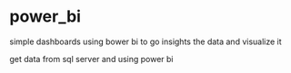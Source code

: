 # power_bi
simple dashboards using bower bi to go insights the data and visualize it  

get data from sql server and using power bi 
